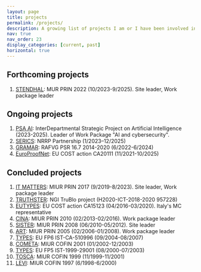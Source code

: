 ```yaml
---
layout: page
title: projects
permalink: /projects/
description: A growing list of projects I am or I have been involved in.
nav: true
nav_order: 23
display_categories: [current, past]
horizontal: true
---
```

## Forthcoming projects
1. [STENDHAL](/projects/2023-stendhal/): MUR PRIN 2022 (10/2023-9/2025). Site leader, Work package leader

## Ongoing projects
1. [PSA AI](/projects/2023-psaai): InterDepartmental Strategic Project on Artificial Intelligence (2023-2025). Leader of Work Package "AI and cybersecurity".
1. [SERICS](/projects/2023-serics/): NRRP Partnership (1/2023–12/2025)
1. [GRAMAR](/projects/2022-gramar/): RAFVG PSR 16.7 2014-2020 (6/2022-6/2024)
1. [EuroProofNet](/projects/2020-europroofnet/): EU COST action CA20111 (11/2021-10/2025)

## Concluded projects
1. [IT MATTERS](/projects/2017-it-matters/): MIUR PRIN 2017 (9/2019-8/2023). Site leader, Work package leader
1. [TRUTHSTER](/projects/2022-truthster/): NGI TruBlo project (H2020-ICT-2018-2020 957228)
1. [EUTYPES](/projects/2015-eutypes/): EU COST action CA15123 (04/2016-03/2020). Italy's MC representative
1. [CINA](/projects/2010-cina/): MIUR PRIN 2010 (02/2013-02/2016). Work package leader
1. [SISTER](/projects/2008-sister/): MIUR PRIN 2008 (06/2010-05/2012). Site leader
1. [ART](/projects/2005-art/): MIUR PRIN 2005 (02/2006-01/2008). Work package leader
1. [TYPES](/projects/2003-types/): EU FP6 IST-CA-510996 (09/2004-08/2007)
1. [COMETA](/projects/2001-cometa/): MIUR COFIN 2001 (01/2002-12/2003)
1. [TYPES](/projects/2000-types/): EU FP5 IST-1999-29001 (08/2000-07/2003)
1. [TOSCA](/projects/1999-tosca/): MIUR COFIN 1999 (11/1999-11/2001)
1. [LEVI](/projects/1997-levi/): MIUR COFIN 1997 (6/1998-6/2000)
